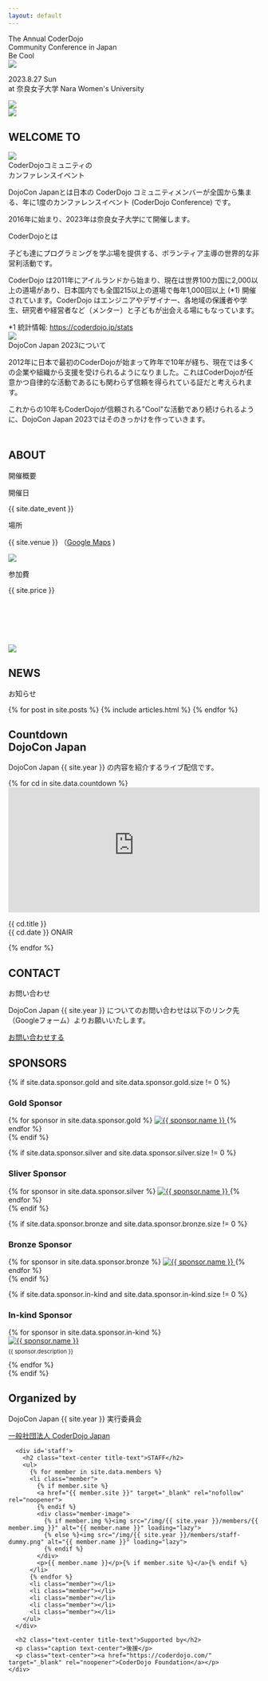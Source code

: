 ```yaml
---
layout: default
---
```

<div class="top">
  <div class="tagline-box">
    <div class='tagline'>The Annual CoderDojo<br>Community Conference in Japan</div>
  </div>
  <div class='information'>
    <div class="theme">Be Cool</div>
    <img src="/img/2023/logo_640x160.svg">
    <div class="event-date-and-location">
      <p>2023.8.27 Sun<br>at 奈良女子大学 Nara Women's University</p>
    </div>
  </div>
  <div class="character">
    <img src="/img/2023/mv-fumanara.png">
  </div>
</div>


<img src="/img/2023/deco.svg">
<div id='colored_zone'>
  <h2 class="title-welcome">WELCOME TO</h2>
  <div></div>
  <div class='dojocon-image'>
    <img src="/img/2023/52554972726_b2da260763_o.jpg">
  </div>
  <div class="about-dojocon">
    <div class='short'>
      CoderDojoコミュニティの<br class='ignore-sp'>カンファレンスイベント
    </div>
    <div class='long'>
      <p>DojoCon Japanとは日本の CoderDojo コミュニティメンバーが全国から集まる、年に1度のカンファレンスイベント (CoderDojo Conference) です。</p>
      <p>2016年に始まり、2023年は奈良女子大学にて開催します。</p>
    </div>
  </div>
  <div class='spacing1'></div>

  <div class='about-coderdojo'>
    <div class='short'>CoderDojoとは</div>
    <div class='long'>
      <p>子ども達にプログラミングを学ぶ場を提供する、ボランティア主導の世界的な非営利活動です。</p>
      <p>CoderDojo は2011年にアイルランドから始まり、現在は世界100カ国に2,000以上の道場があり、日本国内でも全国215以上の道場で毎年1,000回以上 (*1) 開催されています。CoderDojo はエンジニアやデザイナー、各地域の保護者や学生、研究者や経営者など（メンター）と子どもが出会える場にもなっています。</p>
      <div class='annotation'>
          *1 統計情報: <a href='https://coderdojo.jp/stats' target='_blank'>https://coderdojo.jp/stats</a>
      </div>
    </div>
  </div>
  <div class='coderdojo-logo'>
    <img src="/img/2023/coderdojo_logo.jpg">
  </div>
  <div class='spacing2'></div>
  <div class='about-dojocon-this-year'>
      <div class='short'>
        DojoCon Japan 2023について
      </div>
      <div class='long'>
        <p>2012年に日本で最初のCoderDojoが始まって昨年で10年が経ち、現在では多くの企業や組織から支援を受けられるようになりました。これはCoderDojoが任意かつ自律的な活動であるにも関わらず信頼を得られている証だと考えられます。</p>
        <p>これからの10年もCoderDojoが信頼される"Cool"な活動であり続けられるように、DojoCon Japan 2023ではそのきっかけを作っていきます。</p>
      </div>
  </div>
  <div class='spacing3'></div>
</div>

  <div id='ticket' class="container" style='margin-top: 50px; margin-bottom: 100px;'>
    <div class="row" id="outline">
      <div class="col-md-6 offset-md-3">
        <h2 class="text-center title-text">ABOUT</h2>
        <p class="caption">開催概要</p>
      </div>
      <div class="col-md-8 offset-md-2">
        <p class="about-title">開催日</p>
        <p class="about-text">{{ site.date_event }}</p>
      </div>
      <div class="col-md-8 offset-md-2">
        <p class="about-title">場所</p>
        <p class="about-text">{{ site.venue }} （<a href='{{ site.map }}' target='blank'>Google Maps</a> )</p>
        <div class='map'>
          <img src='/img/{{ site.year }}/top/map.png'>
        </div>
      </div>
      <div class="col-md-8 offset-md-2">
        <p class="about-title">参加費</p>
        <p class="about-text">{{ site.price }}</p>
      </div>
    </div>
    <!-- <div class="container">
      <div class="row">
        <div class="col-md-8 offset-md-2 mb-5">
          <a href="#" class="button" target="_blank" rel="noopener">申し込みをする</a>
        </div>
      </div>
    </div> -->
  </div>

  <div class="container-fruid">
    <section id="news" class="section-gray">
      <img src="/img/2023/deco.svg">
      <div class="section-contents">
        <h2 class="text-center title-text">NEWS</h2>
        <p class="caption text-center">お知らせ</p>
        <div class=" x-scroll row">
          {% for post in site.posts %}
            {% include articles.html %}
          {% endfor %}
        </div>
      </div>
    </section>
  </div>

  <div id='countdown'></div>
  <div class="container">
    <div class="row">
      <div class="col-md-8 offset-md-2">
        <h2 class="text-center title-text">Countdown <br class='ignore-pc'>DojoCon Japan</h2>
        <p class="text-center caption">DojoCon Japan {{ site.year }} の内容を紹介するライブ配信です。</p>
      </div>
      {% for cd in site.data.countdown %}
        <div class="col-md-4 p-3">
          <iframe width="100%" height="250" src="https://www.youtube-nocookie.com/embed/{{ cd.id}}" frameborder="0" allow="accelerometer; autoplay; clipboard-write; encrypted-media; gyroscope; picture-in-picture" allowfullscreen></iframe>
          <p>{{ cd.title }}<br>{{ cd.date }} ONAIR</p>
        </div>
      {% endfor %}
   </div>
  </div>
  <section id="contact" class="bg-main">
    <div class="section-contents container">
      <h2 class="text-center title-text">CONTACT</h2>
      <p class="caption text-center">お問い合わせ</p>
      <p class="caption">DojoCon Japan {{ site.year }} についてのお問い合わせは以下のリンク先（Googleフォーム）よりお願いいたします。</p>
      <a href="{{ site.contact }}" class="button" target="_blank" rel="noopener">お問い合わせする</a>
    </div>
  </section>

<div id="sponsors_index">
  <h2 class="text-center title-text">SPONSORS</h2>

  {% if site.data.sponsor.gold and site.data.sponsor.gold.size != 0 %}
    <div class="sponsors-container">
      <h3 class="text-center caption">Gold Sponsor</h3>
      <div id="gold-sponsors" class="sponsor-logo-container">
        {% for sponsor in site.data.sponsor.gold %}
          <a href="{{ sponsor.link }}" target="_blank">
            <img class="sponsor-logo" src="/img/{{ site.year }}/sponsor/{{ sponsor.logo }}" alt="{{ sponsor.name }}" />
          </a>
        {% endfor %}
      </div>
    </div>
  {% endif %}

  {% if site.data.sponsor.silver and site.data.sponsor.silver.size != 0 %}
    <div class="sponsors-container">
      <h3 class="text-center caption">Sliver Sponsor</h3>
      <div id="silver-sponsors" class="sponsor-logo-container">
        {% for sponsor in site.data.sponsor.silver %}
          <a href="{{ sponsor.link }}" target="_blank">
            <img class="sponsor-logo" src="/img/{{ site.year }}/sponsor/{{ sponsor.logo }}" alt="{{ sponsor.name }}" />
          </a>
        {% endfor %}
      </div>
    </div>
  {% endif %}

  {% if site.data.sponsor.bronze and site.data.sponsor.bronze.size != 0 %}
    <div class="sponsors-container">
      <h3 class="text-center caption">Bronze Sponsor</h3>
      <div id="bronze-sponsors" class="sponsor-logo-container">
        {% for sponsor in site.data.sponsor.bronze %}
          <a href="{{ sponsor.link }}" target="_blank">
            <img class="sponsor-logo" src="/img/{{ site.year }}/sponsor/{{ sponsor.logo }}" alt="{{ sponsor.name }}" />
          </a>
        {% endfor %}
      </div>
    </div>
  {% endif %}

  {% if site.data.sponsor.in-kind and site.data.sponsor.in-kind.size != 0 %}
    <div class="sponsors-container">
      <h3 class="text-center caption">In-kind Sponsor</h3>
      <div id="in-kind-sponsors" class="sponsor-logo-container">
        {% for sponsor in site.data.sponsor.in-kind %}
          <div>
            <a href="{{ sponsor.link }}" target="_blank">
              <img class="sponsor-logo" src="/img/{{ site.year }}/sponsor/{{ sponsor.logo }}" alt="{{ sponsor.name }}" />
            </a>
            <p style="margin-top:0.5em; font-size:0.8em;">{{ sponsor.description }}</p>
          </div>
        {% endfor %}
      </div>
    </div>
  {% endif %}
</div>

  <section id="organizedBy" class="section-gray top-contents">
    <div class="section-contents">
      <h2 class="text-center title-text">Organized by</h2>
      <p class="text-center">DojoCon Japan {{ site.year }} 実行委員会</p>
      <p class="text-center"><a href="https://coderdojo.jp/" target="_blank" rel="noopener">一般社団法人 CoderDojo Japan</a></p>

      <div id='staff'>
        <h2 class="text-center title-text">STAFF</h2>
        <ul>
          {% for member in site.data.members %}
          <li class="member">
            {% if member.site %}
            <a href="{{ member.site }}" target="_blank" rel="nofollow"  rel="noopener">
            {% endif %}
            <div class="member-image">
              {% if member.img %}<img src="/img/{{ site.year }}/members/{{ member.img }}" alt="{{ member.name }}" loading="lazy">
              {% else %}<img src="/img/{{ site.year }}/members/staff-dummy.png" alt="{{ member.name }}" loading="lazy">
              {% endif %}
            </div>
            <p>{{ member.name }}</p>{% if member.site %}</a>{% endif %}
          </li>
          {% endfor %}
          <li class="member"></li>
          <li class="member"></li>
          <li class="member"></li>
          <li class="member"></li>
          <li class="member"></li>
        </ul>
      </div>

      <h2 class="text-center title-text">Supported by</h2>
      <p class="caption text-center">後援</p>
      <p class="text-center"><a href="https://coderdojo.com/" target="_blank" rel="noopener">CoderDojo Foundation</a></p>
    </div>
  </section>
